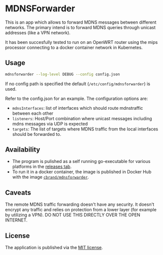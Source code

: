 # MDNSForwarder

This is an app which allows to forward MDNS messages between different networks. The primary intend is to forward MDNS queries
through unicast addresses (like a VPN network).

It has been succesfully tested to run on an OpenWRT router using the mips processor connecting to a docker container network in Kubernetes.

## Usage

```bash
mdnsforwarder --log-level DEBUG --config config.json
```

If no config path is specified the default (`/etc/config/mdnsforwarder`) is used.

Refer to the config.json for an example. The configuration options are:

- `mdnsInterfaces`: list of interfaces which should route mdnstraffic between each other
- `listeners`: Host/Port combination where unicast messages including mdns messages via UDP is expected
- `targets`: The list of targets where MDNS traffic from the local interfaces should be forwarded to.

## Availability

- The program is pulished as a self running go-executable for various platforms in the
  [releases tab](https://github.com/cbrand/mdnsforwarder/releases).
- To run it in a docker container, the image is published in Docker Hub with the image
  [`cbrand/mdnsforwarder`](https://hub.docker.com/r/cbrand/mdnsforwarder).

## Caveats

The remote MDNS traffic forwarding doesn't have any security. It doesn't encrypt any traffic and relies on protection from a lower layer (for example by utilizing a VPN). DO NOT USE THIS DIRECTLY OVER THE OPEN INTERNET.

## License

The application is published via the [MIT license](LICENSE).
